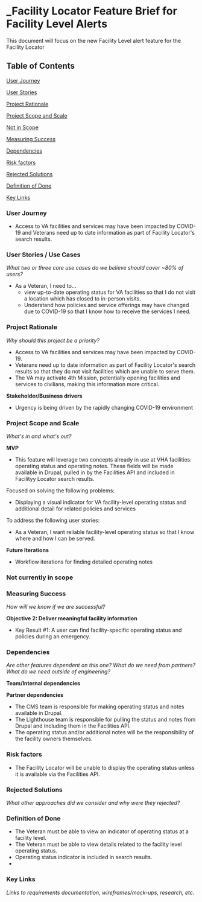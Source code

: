# _Facility Locator Feature Brief for Facility Level Alerts

This document will focus on the new Facility Level alert feature for the Facility Locator
## Table of Contents

[User Journey](https://github.com/department-of-veterans-affairs/va.gov-team/blob/master/products/facilities/facility-locator/product/facility-level-alerts/feature-brief.md#user-journey)

[User Stories](https://github.com/department-of-veterans-affairs/va.gov-team/blob/master/products/facilities/facility-locator/product/facility-level-alerts/feature-brief.md#user-stories--use-cases)

[Project Rationale](https://github.com/department-of-veterans-affairs/va.gov-team/blob/master/products/facilities/facility-locator/product/facility-level-alerts/feature-brief.md#project-rationale)

[Project Scope and Scale](https://github.com/department-of-veterans-affairs/va.gov-team/blob/master/products/facilities/facility-locator/product/facility-level-alerts/feature-brief.md#project-scope-and-scale)

[Not in Scope](https://github.com/department-of-veterans-affairs/va.gov-team/blob/master/products/facilities/facility-locator/product/facility-level-alerts/feature-brief.md#not-currently-in-scope)

[Measuring Success](https://github.com/department-of-veterans-affairs/va.gov-team/blob/master/products/facilities/facility-locator/product/facility-level-alerts/feature-brief.md.md#measuring-success)

[Dependencies](https://github.com/department-of-veterans-affairs/va.gov-team/blob/master/products/facilities/facility-locator/product/facility-level-alerts/feature-brief.md#dependencies)

[Risk factors](https://github.com/department-of-veterans-affairs/va.gov-team/blob/master/products/facilities/facility-locator/product/facility-level-alerts/feature-brief.md#risk-factors)

[Rejected Solutions](https://github.com/department-of-veterans-affairs/va.gov-team/blob/master/products/facilities/facility-locator/product/facility-level-alerts/feature-brief.md#rejected-solutions)

[Definition of Done](https://github.com/department-of-veterans-affairs/va.gov-team/blob/master/products/facilities/facility-locator/product/facility-level-alerts/feature-brief.md#definition-of-done)

[Key Links](https://github.com/department-of-veterans-affairs/va.gov-team/blob/master/products/facilities/facility-locator/product/facility-level-alerts/feature-brief.md#key-links)

### User Journey
- Access to VA facilities and services may have been impacted by COVID-19 and Veterans need up to date information as part of Facility Locator's search results.

### User Stories / Use Cases
*What two or three core use cases do we believe should cover ~80% of users?*
- As a Veteran, I need to...
  - view up-to-date operating status for VA facilities so that I do not visit a location which has closed to in-person visits. 
  - Understand how policies and service offerings may have changed due to COVID-19 so that I know how to receive the services I need. 

### Project Rationale
_Why should this project be a priority?_ 
- Access to VA facilities and services may have been impacted by COVID-19.  
- Veterans need up to date information as part of Facility Locator's search results so that they do not visit facilities which are unable to serve them. 
- The VA may activate 4th Mission, potentially opening facilities and services to civilians, making this information more critical. 

**Stakeholder/Business drivers**
- Urgency is being driven by the rapidly changing COVID-19 environment 

### Project Scope and Scale
_What's in and what's out?_

**MVP**
- This feature will leverage two concepts already in use at VHA facilities: operating status and operating notes. These fields will be made available in Drupal, pulled in by the Facilities API and included in Facilityy Locator search results. 

Focused on solving the following problems:
- Displaying a visual indicator for VA facility-level operating status and additional detail for related policies and services

To address the following user stories: 
- As a Veteran, I want reliable facility-level operating status so that I know where and how I can be served. 

**Future Iterations**
- Workflow iterations for finding detailed operating notes

### Not currently in scope

### Measuring Success
_How will we know if we are successful?_

**Objective 2: Deliver meaningful facility information**
- Key Result #1: A user can find  facility-specific operating status and policies during an emergency. 

### Dependencies
_Are other features dependent on this one? What do we need from partners? What do we need outside of engineering?_

**Team/Internal dependencies**
  
**Partner dependencies**
  - The CMS team is responsible for making operating status and notes available in Drupal.  
  - The Lighthouse team is responsible for pulling the status and notes from Drupal and including them in the Facilities API. 
  - The operating status and/or additional notes will be the responsibility of the facility owners themselves. 
  
### Risk factors
  - The Facility Locator will be unable to display the operating status unless it is available via the Facilities API. 
  
### Rejected Solutions
*What other approaches did we consider and why were they rejected?*

### Definition of Done
- The Veteran must be able to view an indicator of operating status at a facility level. 
- The Veteran must be able to view details related to the facility level operating status. 
- Operating status indicator is included in search results.
- 
### Key Links
_Links to requirements documentation, wireframes/mock-ups, research, etc._

